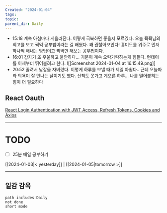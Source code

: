 ```yaml
---
Created: "2024-01-04"
tags: 
topic: 
parent_dir: Daily
---
```

- 15:18
계속 아침마다 게을러진다. 어떻게 극복하면 좋을지 모르겠다. 오늘 쥑쥑님의 회고를 보고 찍먹 공부법이라는 걸 배웠다. 꽤 괜찮아보인다! 흥미도를 위주로 먼저 하나씩 해내는 방법이고 찍먹만 해보는 공부법이다. 
- 16:01
갑자기 또 우울하고 불안하다... 기분이 계속 오락가락하는게 힘들다. 런데이를 이제부터 뛰어볼려고 한다. 
![[Screenshot 2024-01-04 at 16.15.49.png]]
-  20:52
졸려서 낮잠을 자버렸다. 이렇게 하루를 보낼 때가 제일 아쉽다.. 근데 오늘따라 의욕이 잘 안나는 날이기도 했다. 산책도 못가고 게으른 하루... 나를 밀어붙히는 힘이 더 필요하다

## React Oauth
[React Login Authentication with JWT Access, Refresh Tokens, Cookies and Axios](https://youtu.be/nI8PYZNFtac?si=LSMCxqy7ZTPKYmlx)


----
# TODO
- [ ] 25분 매일 공부하기
  
[[2024-01-03|< yesterday]] | [[2024-01-05|tomorrow >]]  
  
---  
## 일감 감옥  
```tasks  
path includes Daily  
not done  
short mode  
```
